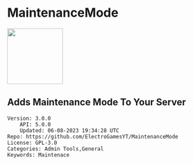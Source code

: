 # MaintenanceMode
<img src="https://raw.githubusercontent.com/ElectroGamesYT/MaintenanceMode/69276ca9457c10feefde2071c23a15d1744f9637/icon.png" width="128" height="128" />

## Adds Maintenance Mode To Your Server
```properties
Version: 3.0.0
    API: 5.0.0
    Updated: 06-08-2023 19:34:28 UTC
Repo: https://github.com/ElectroGamesYT/MaintenanceMode
License: GPL-3.0
Categories: Admin Tools,General
Keywords: Maintenace
```